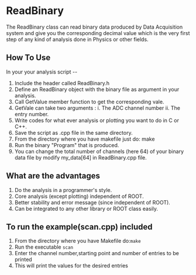 ReadBinary
==========

The ReadBinary class can read binary data produced by Data Acquisition system and give you the corresponding decimal value which is the very first step of any kind of analysis done in Physics or other fields. 

How To Use
------------
In your your analysis script --
   1. Include the header called ReadBinary.h 
   2. Define an ReadBinary object with the binary file as argument in your analysis. 
   3. Call GetValue member function to get the corresponding vale.
   4. GetVale can take two arguments : i. The ADC channel number ii. The entry number.
   5. Write codes for what ever analysis or plotting you want to do in C or C++.
   6. Save the script as .cpp file in the same directory.
   7. From the directory where you have makefile just do: make 
   8. Run the binary "Program" that is produced. 
   9. You can change the total number of channels (here 64) of your binary data file by modify my_data[64] in ReadBinary.cpp file.



What are the advantages
------------------------
   1. Do the analysis in a programmer's style.
   2. Core analysis (except plotting) independent of ROOT.
   3. Better stability and error message (since independent of ROOT).
   4. Can be integrated to any other library or ROOT class easily.
 

To run the example(scan.cpp) included
------------------------------------- 
   1. From the directory where you have Makefile do:`make`
   2. Run the executable `scan` 
   3. Enter the channel number,starting point and number of entries to be printed
   4. This will print the values for the desired entries
